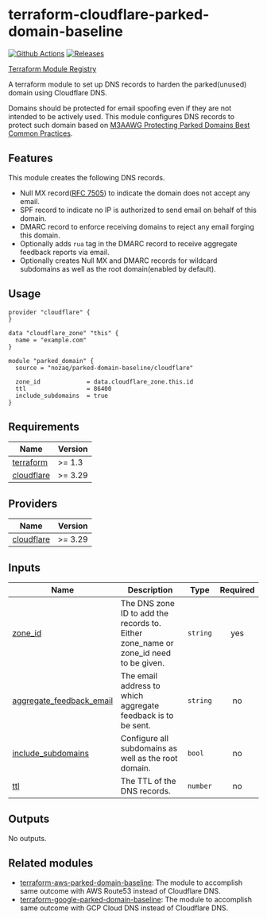 # terraform-cloudflare-parked-domain-baseline

[![Github Actions](https://github.com/nozaq/terraform-cloudflare-parked-domain-baseline/actions/workflows/main.yml/badge.svg)](https://github.com/nozaq/terraform-cloudflare-parked-domain-baseline/actions/workflows/main.yml)
[![Releases](https://img.shields.io/github/v/release/nozaq/terraform-cloudflare-parked-domain-baseline)](https://github.com/nozaq/terraform-cloudflare-parked-domain-baseline/releases/latest)

[Terraform Module Registry](https://registry.terraform.io/modules/nozaq/parked-domain-baseline/cloudflare)

A terraform module to set up DNS records to harden the parked(unused) domain using Cloudflare DNS.

Domains should be protected for email spoofing even if they are not intended to be actively used.
This module configures DNS records to protect such domain based on [M3AAWG Protecting Parked Domains Best Common Practices].

## Features

This module creates the following DNS records.

- Null MX record([RFC 7505]) to indicate the domain does not accept any email.
- SPF record to indicate no IP is authorized to send email on behalf of this domain.
- DMARC record to enforce receiving domains to reject any email forging this domain.
- Optionally adds `rua` tag in the DMARC record to receive aggregate feedback reports via email. 
- Optionally creates Null MX and DMARC records for wildcard subdomains as well as the root domain(enabled by default).

## Usage

```hcl
provider "cloudflare" {
}

data "cloudflare_zone" "this" {
  name = "example.com"
}

module "parked_domain" {
  source = "nozaq/parked-domain-baseline/cloudflare"

  zone_id             = data.cloudflare_zone.this.id
  ttl                 = 86400
  include_subdomains  = true
}
```

<!-- BEGINNING OF PRE-COMMIT-TERRAFORM DOCS HOOK -->
## Requirements

| Name | Version |
|------|---------|
| <a name="requirement_terraform"></a> [terraform](#requirement\_terraform) | >= 1.3 |
| <a name="requirement_cloudflare"></a> [cloudflare](#requirement\_cloudflare) | >= 3.29 |

## Providers

| Name | Version |
|------|---------|
| <a name="provider_cloudflare"></a> [cloudflare](#provider\_cloudflare) | >= 3.29 |

## Inputs

| Name | Description | Type | Required |
|------|-------------|------|:--------:|
| <a name="input_zone_id"></a> [zone\_id](#input\_zone\_id) | The DNS zone ID to add the records to. Either zone\_name or zone\_id need to be given. | `string` | yes |
| <a name="input_aggregate_feedback_email"></a> [aggregate\_feedback\_email](#input\_aggregate\_feedback\_email) | The email address to which aggregate feedback is to be sent. | `string` | no |
| <a name="input_include_subdomains"></a> [include\_subdomains](#input\_include\_subdomains) | Configure all subdomains as well as the root domain. | `bool` | no |
| <a name="input_ttl"></a> [ttl](#input\_ttl) | The TTL of the DNS records. | `number` | no |

## Outputs

No outputs.
<!-- END OF PRE-COMMIT-TERRAFORM DOCS HOOK -->

[M3AAWG Protecting Parked Domains Best Common Practices]: https://www.m3aawg.org/sites/default/files/m3aawg_parked_domains_bcp-2022-06.pdf
[RFC 7505]: https://datatracker.ietf.org/doc/rfc7505/


## Related modules

- [terraform-aws-parked-domain-baseline](https://github.com/nozaq/terraform-aws-parked-domain-baseline): The module to accomplish same outcome with AWS Route53 instead of Cloudflare DNS.
- [terraform-google-parked-domain-baseline](https://github.com/nozaq/terraform-cloudflare-parked-domain-baseline): The module to accomplish same outcome with GCP Cloud DNS instead of Cloudflare DNS.
